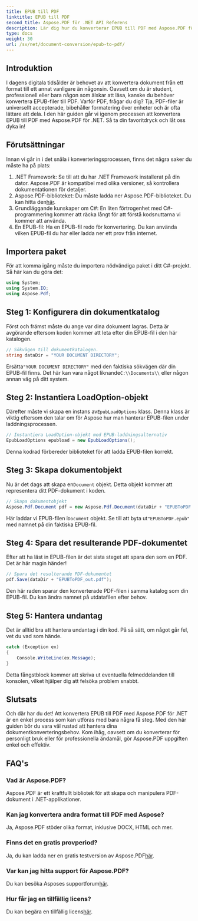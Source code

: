 ```yaml
---
title: EPUB till PDF
linktitle: EPUB till PDF
second_title: Aspose.PDF för .NET API Referens
description: Lär dig hur du konverterar EPUB till PDF med Aspose.PDF för .NET med denna steg-för-steg-guide. Enkelt, effektivt och perfekt för alla användare.
type: docs
weight: 30
url: /sv/net/document-conversion/epub-to-pdf/
---
```

## Introduktion

I dagens digitala tidsålder är behovet av att konvertera dokument från ett format till ett annat vanligare än någonsin. Oavsett om du är student, professionell eller bara någon som älskar att läsa, kanske du behöver konvertera EPUB-filer till PDF. Varför PDF, frågar du dig? Tja, PDF-filer är universellt accepterade, bibehåller formatering över enheter och är ofta lättare att dela. I den här guiden går vi igenom processen att konvertera EPUB till PDF med Aspose.PDF för .NET. Så ta din favoritdryck och låt oss dyka in!

## Förutsättningar

Innan vi går in i det snåla i konverteringsprocessen, finns det några saker du måste ha på plats:

1. .NET Framework: Se till att du har .NET Framework installerat på din dator. Aspose.PDF är kompatibel med olika versioner, så kontrollera dokumentationen för detaljer.
2. Aspose.PDF-biblioteket: Du måste ladda ner Aspose.PDF-biblioteket. Du kan hitta den[här](https://releases.aspose.com/pdf/net/).
3. Grundläggande kunskaper om C#: En liten förtrogenhet med C#-programmering kommer att räcka långt för att förstå kodsnuttarna vi kommer att använda.
4. En EPUB-fil: Ha en EPUB-fil redo för konvertering. Du kan använda vilken EPUB-fil du har eller ladda ner ett prov från internet.

## Importera paket

För att komma igång måste du importera nödvändiga paket i ditt C#-projekt. Så här kan du göra det:

```csharp
using System;
using System.IO;
using Aspose.Pdf;
```

## Steg 1: Konfigurera din dokumentkatalog

Först och främst måste du ange var dina dokument lagras. Detta är avgörande eftersom koden kommer att leta efter din EPUB-fil i den här katalogen.

```csharp
// Sökvägen till dokumentkatalogen.
string dataDir = "YOUR DOCUMENT DIRECTORY";
```

 Ersätta`"YOUR DOCUMENT DIRECTORY"` med den faktiska sökvägen där din EPUB-fil finns. Det här kan vara något liknande`C:\\Documents\\` eller någon annan väg på ditt system.

## Steg 2: Instantiera LoadOption-objekt

 Därefter måste vi skapa en instans av`EpubLoadOptions` klass. Denna klass är viktig eftersom den talar om för Aspose hur man hanterar EPUB-filen under laddningsprocessen.

```csharp
// Instantiera LoadOption-objekt med EPUB-laddningsalternativ
EpubLoadOptions epubload = new EpubLoadOptions();
```

Denna kodrad förbereder biblioteket för att ladda EPUB-filen korrekt.

## Steg 3: Skapa dokumentobjekt

Nu är det dags att skapa en`Document` objekt. Detta objekt kommer att representera ditt PDF-dokument i koden.

```csharp
// Skapa dokumentobjekt
Aspose.Pdf.Document pdf = new Aspose.Pdf.Document(dataDir + "EPUBToPDF.epub", epubload);
```

 Här laddar vi EPUB-filen i`Document` objekt. Se till att byta ut`"EPUBToPDF.epub"` med namnet på din faktiska EPUB-fil.

## Steg 4: Spara det resulterande PDF-dokumentet

Efter att ha läst in EPUB-filen är det sista steget att spara den som en PDF. Det är här magin händer!

```csharp
// Spara det resulterande PDF-dokumentet
pdf.Save(dataDir + "EPUBToPDF_out.pdf");
```

Den här raden sparar den konverterade PDF-filen i samma katalog som din EPUB-fil. Du kan ändra namnet på utdatafilen efter behov.

## Steg 5: Hantera undantag

Det är alltid bra att hantera undantag i din kod. På så sätt, om något går fel, vet du vad som hände.

```csharp
catch (Exception ex)
{
    Console.WriteLine(ex.Message);
}
```

Detta fångstblock kommer att skriva ut eventuella felmeddelanden till konsolen, vilket hjälper dig att felsöka problem snabbt.

## Slutsats

Och där har du det! Att konvertera EPUB till PDF med Aspose.PDF för .NET är en enkel process som kan utföras med bara några få steg. Med den här guiden bör du vara väl rustad att hantera dina dokumentkonverteringsbehov. Kom ihåg, oavsett om du konverterar för personligt bruk eller för professionella ändamål, gör Aspose.PDF uppgiften enkel och effektiv.

## FAQ's

### Vad är Aspose.PDF?
Aspose.PDF är ett kraftfullt bibliotek för att skapa och manipulera PDF-dokument i .NET-applikationer.

### Kan jag konvertera andra format till PDF med Aspose?
Ja, Aspose.PDF stöder olika format, inklusive DOCX, HTML och mer.

### Finns det en gratis provperiod?
 Ja, du kan ladda ner en gratis testversion av Aspose.PDF[här](https://releases.aspose.com/).

### Var kan jag hitta support för Aspose.PDF?
 Du kan besöka Asposes supportforum[här](https://forum.aspose.com/c/pdf/10).

### Hur får jag en tillfällig licens?
 Du kan begära en tillfällig licens[här](https://purchase.aspose.com/temporary-license/).